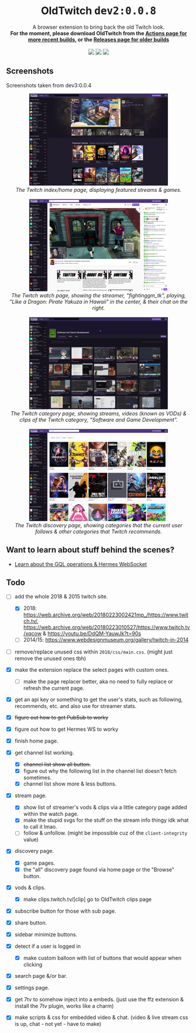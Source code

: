 <h1 align="center">OldTwitch <kbd>dev2:0.0.8</kbd></h1>
<div font-size="24px" align="center">A browser extension to bring back the old Twitch look.</div>
<div font-size="16px" align="center"><b>For the moment, please download OldTwitch from the <a href="https://github.com/ktg5/OldTwitch/actions/workflows/build.yml">Actions page for more recent builds</a>, or the <a href="https://github.com/ktg5/OldTwitch/releases">Releases page for older builds</a></b></div>
<br>
<div align="center">
  <a href="https://github.com/ktg5/OldTwitch/actions/workflows/build.yml"><img src="https://img.shields.io/github/actions/workflow/status/ktg5/OldTwitch/build.yml"></a>
  <a href="https://github.com/ktg5/OldTwitch/releases/latest"><img src="https://img.shields.io/github/v/release/ktg5/OldTwitch?label=stable%20release"></a>
  <a href="https://github.com/ktg5/OldTwitch/actions/workflows/build.yml"><img src="https://img.shields.io/badge/dynamic/json?url=https%3A%2F%2Fraw.githubusercontent.com%2Fktg5%2FOldTwitch%2Frefs%2Fheads%2Fmain%2Fsrc%2Fmanifest.json&query=version&prefix=v&label=dev%20release&color=darkblue"></a>
</div>

## Screenshots
Screenshots taken from dev3:0.0.4
<div align="center">
    <img src="docs/ss-1.jpg" style="max-width: 75%;">
    <br>
    <i>The Twitch index/home page, displaying featured streams & games.</i>
    <br>
    <br>
    <img src="docs/ss-2.jpg" style="max-width: 75%;">
    <br>
    <i>The Twitch watch page, showing the streamer, "fightinggm_tk", playing, "Like a Dragon: Pirate Yakuza in Hawaii" in the center, & their chat on the right.</i>
    <br>
    <br>
    <img src="docs/ss-3.gif" style="max-width: 75%;">
    <br>
    <i>The Twitch category page, showing streams, videos (known as VODs) & clips of the Twitch category, "Software and Game Development".</i>
    <br>
    <br>
    <img src="docs/ss-4.jpg" style="max-width: 75%;">
    <br>
    <i>The Twitch discovery page, showing categories that the current user follows & other categories that Twitch recommends.</i>
</div>

## Want to learn about stuff behind the scenes?
* [Learn about the GQL operations & Hermes WebSocket](operations/)

## Todo
- [ ] add the whole 2018 & 2015 twitch site.
    - [x] 2018: https://web.archive.org/web/20180223002421mp_/https://www.twitch.tv/, https://web.archive.org/web/20180223010527/https://www.twitch.tv/xqcow & https://youtu.be/DdQM-YauwJk?t=90s
    - [ ] 2014/15: https://www.webdesignmuseum.org/gallery/twitch-in-2014
- [ ] remove/replace unused css within `2018/css/main.css`. (might just remove the unused ones tbh)

- [x] make the extension replace the select pages with custom ones.
    - [ ] make the page replacer better, aka no need to fully replace or refresh the current page.

- [x] get an api key or something to get the user's stats, such as following, recommends, etc. and also use for streamer stats.
- [x] ~~figure out how to get PubSub to worky~~
- [x] figure out how to get Hermes WS to worky

- [x] finish home page.

- [x] get channel list working.
    - [x] ~~channel list show all button.~~
    - [x] figure out why the following list in the channel list doesn't fetch sometimes.
    - [x] channel list show more & less buttons.

- [x] stream page.
    - [x] show list of streamer's vods & clips via a little category page added within the watch page.
    - [x] make the stupid svgs for the stuff on the stream info thingy idk what to call it lmao.
    - [ ] follow & unfollow. (might be impossible cuz of the `client-integrity` value)

- [x] discovery page.
    - [x] game pages.
    - [x] the "all" discovery page found via home page or the "Browse" button.

- [x] vods & clips.
    - [x] make clips.twitch.tv/[clip] go to OldTwitch clips page 

- [x] subscribe button for those with sub page.
- [x] share button.
- [x] sidebar minimize buttons.

- [x] detect if a user is logged in
    - [x] make custom balloon with list of buttons that would appear when clicking

- [x] search page &/or bar.

- [x] settings page.

- [x] get 7tv to somehow inject into a embeds. (just use the ffz extension & install the 7tv plugin, works like a charm)
- [x] make scripts & css for embedded video & chat. (video & live stream css is up, chat - not yet - have to make)
